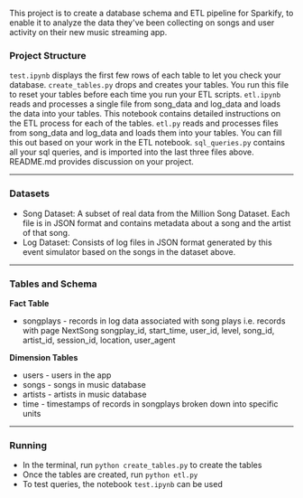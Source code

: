 This project is to create a database schema and ETL pipeline for Sparkify, to enable it to analyze the data they've been collecting on songs and user activity on their new music streaming app.

### Project Structure 
`test.ipynb` displays the first few rows of each table to let you check your database.
`create_tables.py` drops and creates your tables. You run this file to reset your tables before each time you run your ETL scripts.
`etl.ipynb` reads and processes a single file from song_data and log_data and loads the data into your tables. This notebook contains detailed instructions on the ETL process for each of the tables.
`etl.py` reads and processes files from song_data and log_data and loads them into your tables. You can fill this out based on your work in the ETL notebook.
`sql_queries.py` contains all your sql queries, and is imported into the last three files above.
README.md provides discussion on your project.

--------------------------------------------
### Datasets
- Song Dataset: A subset of real data from the Million Song Dataset. Each file is in JSON format and contains metadata about a song and the artist of that song. 
- Log Dataset: Consists of log files in JSON format generated by this event simulator based on the songs in the dataset above. 

--------------------------------------------
### Tables and Schema
**Fact Table**
- songplays - records in log data associated with song plays i.e. records with page NextSong
songplay_id, start_time, user_id, level, song_id, artist_id, session_id, location, user_agent

**Dimension Tables**
- users - users in the app
- songs - songs in music database
- artists - artists in music database
- time - timestamps of records in songplays broken down into specific units

--------------------------------------------
### Running 
- In the terminal, run `python create_tables.py` to create the tables
- Once the tables are created, run `python etl.py`
- To test queries, the notebook `test.ipynb` can be used

